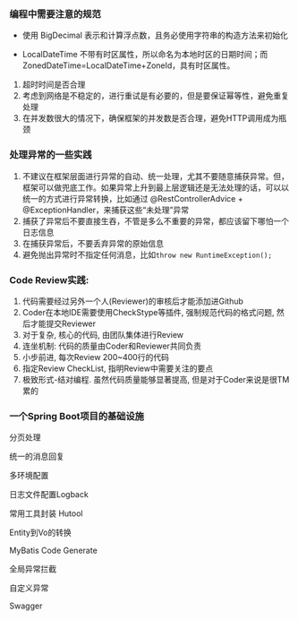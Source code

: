 ### 编程中需要注意的规范

- 使用 BigDecimal 表示和计算浮点数，且务必使用字符串的构造方法来初始化

- LocalDateTime 不带有时区属性，所以命名为本地时区的日期时间；而ZonedDateTime=LocalDateTime+ZoneId，具有时区属性。

  

1. 超时时间是否合理
2. 考虑到网络是不稳定的，进行重试是有必要的，但是要保证幂等性，避免重复处理
3. 在并发数很大的情况下，确保框架的并发数是否合理，避免HTTP调用成为瓶颈



### 处理异常的一些实践

1. 不建议在框架层面进行异常的自动、统一处理，尤其不要随意捕获异常。但，框架可以做兜底工作。如果异常上升到最上层逻辑还是无法处理的话，可以以统一的方式进行异常转换，比如通过 @RestControllerAdvice + @ExceptionHandler，来捕获这些“未处理”异常
2. 捕获了异常后不要直接生吞，不管是多么不重要的异常，都应该留下哪怕一个日志信息
3. 在捕获异常后，不要丢弃异常的原始信息
4. 避免抛出异常时不指定任何消息，比如`throw new RuntimeException();`





### Code Review实践:

1. 代码需要经过另外一个人(Reviewer)的审核后才能添加进Github
2. Coder在本地IDE需要使用CheckStype等插件, 强制规范代码的格式问题, 然后才能提交Reviewer
3. 对于复杂, 核心的代码, 由团队集体进行Review
4. 连坐机制: 代码的质量由Coder和Reviewer共同负责
5. 小步前进, 每次Review 200~400行的代码
6. 指定Review CheckList, 指明Review中需要关注的要点
7. 极致形式-结对编程. 虽然代码质量能够显著提高, 但是对于Coder来说是很TM累的



### 一个Spring Boot项目的基础设施

分页处理

统一的消息回复

多环境配置

日志文件配置Logback

常用工具封装 Hutool

Entity到Vo的转换

MyBatis Code Generate

全局异常拦截

自定义异常

Swagger

